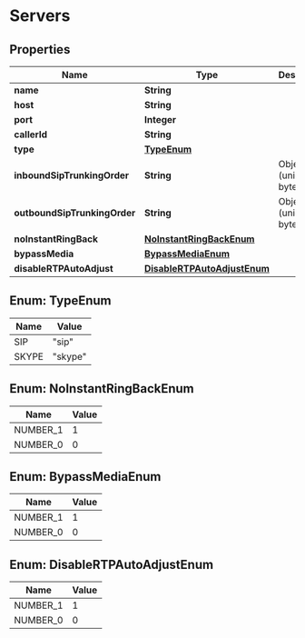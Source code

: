 

# Servers


## Properties

| Name | Type | Description | Notes |
|------------ | ------------- | ------------- | -------------|
|**name** | **String** |  |  |
|**host** | **String** |  |  |
|**port** | **Integer** |  |  |
|**callerId** | **String** |  |  [optional] |
|**type** | [**TypeEnum**](#TypeEnum) |  |  |
|**inboundSipTrunkingOrder** | **String** | ObjectId (unique 12 bytes ID) |  [optional] |
|**outboundSipTrunkingOrder** | **String** | ObjectId (unique 12 bytes ID) |  [optional] |
|**noInstantRingBack** | [**NoInstantRingBackEnum**](#NoInstantRingBackEnum) |  |  [optional] |
|**bypassMedia** | [**BypassMediaEnum**](#BypassMediaEnum) |  |  [optional] |
|**disableRTPAutoAdjust** | [**DisableRTPAutoAdjustEnum**](#DisableRTPAutoAdjustEnum) |  |  [optional] |



## Enum: TypeEnum

| Name | Value |
|---- | -----|
| SIP | &quot;sip&quot; |
| SKYPE | &quot;skype&quot; |



## Enum: NoInstantRingBackEnum

| Name | Value |
|---- | -----|
| NUMBER_1 | 1 |
| NUMBER_0 | 0 |



## Enum: BypassMediaEnum

| Name | Value |
|---- | -----|
| NUMBER_1 | 1 |
| NUMBER_0 | 0 |



## Enum: DisableRTPAutoAdjustEnum

| Name | Value |
|---- | -----|
| NUMBER_1 | 1 |
| NUMBER_0 | 0 |



